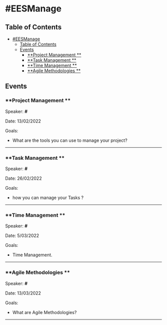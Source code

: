 # #EESManage

## Table of Contents
- [#EESManage](#EESManage)
  - [Table of Contents](#table-of-contents)
  - [Events](#events)
    - [**Project Management **](#projectmanagement)
    - [**Task Management  **](#taskmanagment)
    - [**Time Management **](#timemanagement)
    - [**Agile Methodologies **](#agilemethodologies)

## Events
### **Project Management **


Speaker: **#** 

Date: 13/02/2022 

Goals: 

  - What are the tools you can use to manage your project?

---
### **Task Management **


Speaker: **#** 

Date: 26/02/2022 

Goals: 

  - how you can manage your Tasks ?

---
### **Time Management **


Speaker: **#** 

Date: 5/03/2022 

Goals: 

  - Time Management.

---
### **Agile Methodologies **


Speaker: **#** 

Date: 13/03/2022 

Goals: 

  - What are Agile Methodologies?

---

